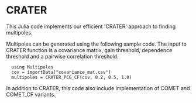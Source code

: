 # CRATER

This Julia code implements our efficient 'CRATER' approach to finding multipoles. 

Multipoles can be generated using the following sample code. The input to CRATER function is a covariance matrix, gain threshold, dependence threshold and a pairwise correlation threshold.

```
  using Multipoles
  cov = importData("covariance_mat.csv")
  multipoles = CRATER_PCG_CF(cov, 0.2, 0.5, 1.0)
```


In addition to CRATER, this code also include implementation of COMET and COMET_CF variants.
